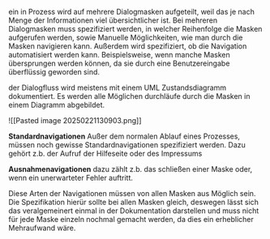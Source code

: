 ein in Prozess wird auf mehrere Dialogmasken aufgeteilt, weil das je nach Menge der Informationen viel übersichtlicher ist. 
Bei mehreren Dialogmasken muss spezifiziert werden, in welcher Reihenfolge die Masken aufgerufen werden, sowie Manuelle Möglichkeiten, wie man durch die Masken navigieren kann. 
Außerdem wird spezifiziert, ob die Navigation automatisiert werden kann. Beispielsweise, wenn manche Masken übersprungen werden können, da sie durch eine Benutzereingabe überflüssig geworden sind. 

der Dialogfluss wird meistens mit einem UML Zustandsdiagramm dokumentiert. 
Es werden alle Möglichen durchläufe durch die Masken in einem Diagramm abgebildet. 

![[Pasted image 20250221130903.png]]

**Standardnavigationen**
Außer dem normalen Ablauf eines Prozesses, müssen noch gewisse Standardnavigationen spezifiziert werden. 
Dazu gehört z.b. der Aufruf der Hilfeseite oder des Impressums

**Ausnahmenavigationen**
dazu zählt z.b. das schließen einer Maske oder, wenn ein unerwarteter Fehler auftritt. 

Diese Arten der Navigationen müssen von allen Masken aus Möglich sein. 
Die Spezifikation hierür sollte bei allen Masken gleich, deswegen lässt sich das veralgemeinert einmal in der Dokumentation darstellen und muss nicht für jede Maske einzeln nochmal gemacht werden, da dies ein erheblicher Mehraufwand wäre. 
